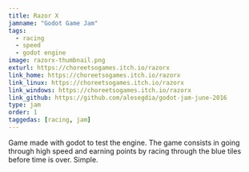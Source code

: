 ```yaml
---
title: Razor X
jamname: "Godot Game Jam"
tags:
  - racing
  - speed
  - godot engine
image: razorx-thumbnail.png
exturl: https://choreetsogames.itch.io/razorx
link_home: https://choreetsogames.itch.io/razorx
link_linux: https://choreetsogames.itch.io/razorx
link_windows: https://choreetsogames.itch.io/razorx
link_github: https://github.com/alesegdia/godot-jam-june-2016
type: jam
order: 1
taggedas: [racing, jam]
---
```


Game made with godot to test the engine. The game consists in going through high speed and
earning points by racing through the blue tiles before time is over. Simple.
